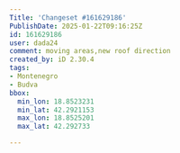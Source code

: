 ```yaml
---
Title: 'Changeset #161629186'
PublishDate: 2025-01-22T09:16:25Z
id: 161629186
user: dada24
comment: moving areas,new roof direction
created_by: iD 2.30.4
tags:
- Montenegro
- Budva
bbox:
  min_lon: 18.8523231
  min_lat: 42.2921153
  max_lon: 18.8525201
  max_lat: 42.292733

---
```

